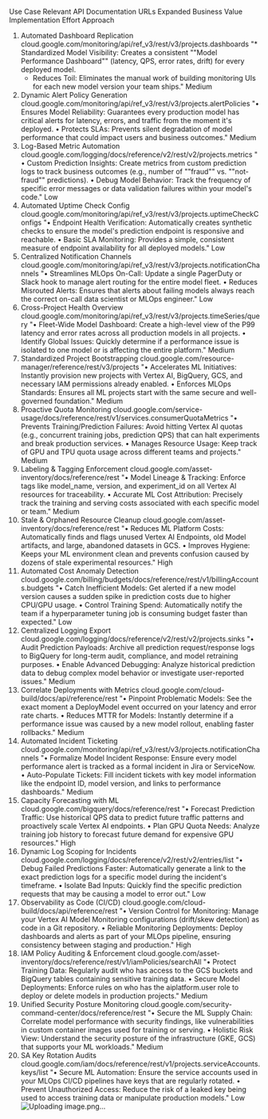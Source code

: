 Use Case	Relevant API Documentation URLs	Expanded Business Value	Implementation Effort	Approach
1. Automated Dashboard Replication	cloud.google.com/monitoring/api/ref_v3/rest/v3/projects.dashboards
   "* Standardized Model Visibility: Creates a consistent ""Model Performance Dashboard"" (latency, QPS, error rates, drift) for every deployed model. 
    * Reduces Toil: Eliminates the manual work of building monitoring UIs for each new model version your team ships."	Medium	
2. Dynamic Alert Policy Generation	cloud.google.com/monitoring/api/ref_v3/rest/v3/projects.alertPolicies	"• Ensures Model Reliability: Guarantees every production model has    critical alerts for latency, errors, and traffic from the moment it's deployed. 
• Protects SLAs: Prevents silent degradation of model performance that could impact users and business outcomes."	Medium	
3. Log-Based Metric Automation	cloud.google.com/logging/docs/reference/v2/rest/v2/projects.metrics	"
   • Custom Prediction Insights: Create metrics from custom prediction logs    to track business outcomes (e.g., number of ""fraud"" vs. ""not-fraud"" predictions). 
   • Debug Model Behavior: Track the frequency of specific error messages or data validation failures within your model's code."	Low	
4. Automated Uptime Check Config	cloud.google.com/monitoring/api/ref_v3/rest/v3/projects.uptimeCheckConfigs	"• Endpoint Health Verification: Automatically creates synthetic checks to ensure the model's prediction endpoint is responsive and reachable. 
• Basic SLA Monitoring: Provides a simple, consistent measure of endpoint availability for all deployed models."	Low	
5. Centralized Notification Channels	cloud.google.com/monitoring/api/ref_v3/rest/v3/projects.notificationChannels	"• Streamlines MLOps On-Call: Update a single PagerDuty or Slack hook to manage alert routing for the entire model fleet. 
• Reduces Misrouted Alerts: Ensures that alerts about failing models always reach the correct on-call data scientist or MLOps engineer."	Low	
6. Cross-Project Health Overview	cloud.google.com/monitoring/api/ref_v3/rest/v3/projects.timeSeries/query	"• Fleet-Wide Model Dashboard: Create a high-level view of the P99 latency and error rates across all production models in all projects. 
• Identify Global Issues: Quickly determine if a performance issue is isolated to one model or is affecting the entire platform."	Medium	
7. Standardized Project Bootstrapping	cloud.google.com/resource-manager/reference/rest/v3/projects	"• Accelerates ML Initiatives: Instantly provision new projects with Vertex AI, BigQuery, GCS, and necessary IAM permissions already enabled. 
• Enforces MLOps Standards: Ensures all ML projects start with the same secure and well-governed foundation."	Medium	
8. Proactive Quota Monitoring	cloud.google.com/service-usage/docs/reference/rest/v1/services.consumerQuotaMetrics	"• Prevents Training/Prediction Failures: Avoid hitting Vertex AI quotas (e.g., concurrent training jobs, prediction QPS) that can halt experiments and break production services. 
• Manages Resource Usage: Keep track of GPU and TPU quota usage across different teams and projects."	Medium	
9. Labeling & Tagging Enforcement	cloud.google.com/asset-inventory/docs/reference/rest	"• Model Lineage & Tracking: Enforce tags like model_name, version, and experiment_id on all Vertex AI resources for traceability. 
• Accurate ML Cost Attribution: Precisely track the training and serving costs associated with each specific model or team."	Medium	
10. Stale & Orphaned Resource Cleanup	cloud.google.com/asset-inventory/docs/reference/rest	"• Reduces ML Platform Costs: Automatically finds and flags unused Vertex AI Endpoints, old Model artifacts, and large, abandoned datasets in GCS. 
• Improves Hygiene: Keeps your ML environment clean and prevents confusion caused by dozens of stale experimental resources."	High
11. Automated Cost Anomaly Detection	cloud.google.com/billing/budgets/docs/reference/rest/v1/billingAccounts.budgets	"• Catch Inefficient Models: Get alerted if a new model version causes a sudden spike in prediction costs due to higher CPU/GPU usage. 
• Control Training Spend: Automatically notify the team if a hyperparameter tuning job is consuming budget faster than expected."	Low	
12. Centralized Logging Export	cloud.google.com/logging/docs/reference/v2/rest/v2/projects.sinks	"• Audit Prediction Payloads: Archive all prediction request/response logs to BigQuery for long-term audit, compliance, and model retraining purposes. 
• Enable Advanced Debugging: Analyze historical prediction data to debug complex model behavior or investigate user-reported issues."	Medium	
13. Correlate Deployments with Metrics	cloud.google.com/cloud-build/docs/api/reference/rest	"• Pinpoint Problematic Models: See the exact moment a DeployModel event occurred on your latency and error rate charts. 
• Reduces MTTR for Models: Instantly determine if a performance issue was caused by a new model rollout, enabling faster rollbacks."	Medium	
14. Automated Incident Ticketing	cloud.google.com/monitoring/api/ref_v3/rest/v3/projects.notificationChannels	"• Formalize Model Incident Response: Ensure every model performance alert is tracked as a formal incident in Jira or ServiceNow. 
• Auto-Populate Tickets: Fill incident tickets with key model information like the endpoint ID, model version, and links to performance dashboards."	Medium	
15. Capacity Forecasting with ML	cloud.google.com/bigquery/docs/reference/rest	"• Forecast Prediction Traffic: Use historical QPS data to predict future traffic patterns and proactively scale Vertex AI endpoints. 
• Plan GPU Quota Needs: Analyze training job history to forecast future demand for expensive GPU resources."	High	
16. Dynamic Log Scoping for Incidents	cloud.google.com/logging/docs/reference/v2/rest/v2/entries/list	"• Debug Failed Predictions Faster: Automatically generate a link to the exact prediction logs for a specific model during the incident's timeframe. 
• Isolate Bad Inputs: Quickly find the specific prediction requests that may be causing a model to error out."	Low	
17. Observability as Code (CI/CD)	cloud.google.com/cloud-build/docs/api/reference/rest	"• Version Control for Monitoring: Manage your Vertex AI Model Monitoring configurations (drift/skew detection) as code in a Git repository. 
• Reliable Monitoring Deployments: Deploy dashboards and alerts as part of your MLOps pipeline, ensuring consistency between staging and production."	High	
18. IAM Policy Auditing & Enforcement	cloud.google.com/asset-inventory/docs/reference/rest/v1/iamPolicies/searchAll	"• Protect Training Data: Regularly audit who has access to the GCS buckets and BigQuery tables containing sensitive training data. 
• Secure Model Deployments: Enforce rules on who has the aiplatform.user role to deploy or delete models in production projects."	Medium	
19. Unified Security Posture Monitoring	cloud.google.com/security-command-center/docs/reference/rest	"• Secure the ML Supply Chain: Correlate model performance with security findings, like vulnerabilities in custom container images used for training or serving. 
• Holistic Risk View: Understand the security posture of the infrastructure (GKE, GCS) that supports your ML workloads."	Medium	
20. SA Key Rotation Audits	cloud.google.com/iam/docs/reference/rest/v1/projects.serviceAccounts.keys/list	"• Secure ML Automation: Ensure the service accounts used in your MLOps CI/CD pipelines have keys that are regularly rotated. 
• Prevent Unauthorized Access: Reduce the risk of a leaked key being used to access training data or manipulate production models."	Low	
![Uploading image.png…]()
